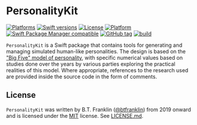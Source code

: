PersonalityKit
==============

[![Platforms](https://img.shields.io/endpoint?url=https%3A%2F%2Fswiftpackageindex.com%2Fapi%2Fpackages%2Fdunesailer%2FPersonalityKit%2Fbadge%3Ftype%3Dplatforms)](https://swiftpackageindex.com/dunesailer/PersonalityKit)
[![Swift versions](https://img.shields.io/endpoint?url=https%3A%2F%2Fswiftpackageindex.com%2Fapi%2Fpackages%2Fdunesailer%2FPersonalityKit%2Fbadge%3Ftype%3Dswift-versions)](https://swiftpackageindex.com/dunesailer/PersonalityKit)
[![License](https://img.shields.io/badge/License-MIT-blue.svg)](https://github.com/dunesailer/PersonalityKit/blob/master/LICENSE)
[![Platform](https://img.shields.io/badge/in-swift5.3-orange.svg)](https://github.com/apple/swift)
[![Swift Package Manager compatible](https://img.shields.io/badge/SPM-compatible-brightgreen.svg?style=flat&colorA=28a745&&colorB=4E4E4E)](https://github.com/apple/swift-package-manager)
[![GitHub tag](https://img.shields.io/github/tag/dunesailer/PersonalityKit.svg)](https://github.com/dunesailer/PersonalityKit)
[![build](https://github.com/dunesailer/PersonalityKit/workflows/build/badge.svg)](https://github.com/dunesailer/PersonalityKit/actions?query=workflow%3Abuild)

`PersonalityKit` is a Swift package that contains tools for generating and managing simulated human-like personalities. The design is based on the ["Big Five" model of personality](https://en.wikipedia.org/wiki/Big_Five_personality_traits), with specific numerical values based on studies done over the years by various parties exploring the practical realities of this model. Where appropriate, references to the research used are provided inside the source code in the form of comments.

## License

`PersonalityKit` was written by B.T. Franklin ([@btfranklin](https://github.com/btfranklin)) from 2019 onward and is licensed under the [MIT](https://opensource.org/licenses/MIT) license. See [LICENSE.md](LICENSE.md).
